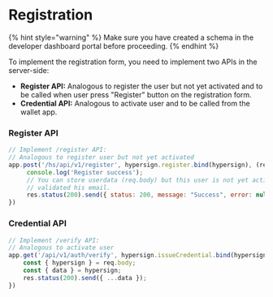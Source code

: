 # Registration

{% hint style="warning" %}
Make sure you have created a schema in the developer dashboard portal before proceeding.
{% endhint %}

To implement the registration form, you need to implement two APIs in the server-side:

* **Register API:** Analogous to register the user but not yet activated and to be called when user press "Register" button on the registration form.
* **Credential API:** Analogous to activate user and to be called from the wallet app.

### Register API

```javascript
// Implement /register API: 
// Analogous to register user but not yet activated
app.post('/hs/api/v1/register', hypersign.register.bind(hypersign), (req, res) => {
     console.log('Register success');
     // You can store userdata (req.body) but this user is not yet activated since he has not 
     // validated his email.
     res.status(200).send({ status: 200, message: "Success", error: null });
})
```

### Credential API

```javascript
// Implement /verify API: 
// Analogous to activate user
app.get('/api/v1/auth/verify', hypersign.issueCredential.bind(hypersign), (req, res) => {
    const { hypersign } = req.body;
    const { data } = hypersign;
    res.status(200).send({ ...data });
})
```
